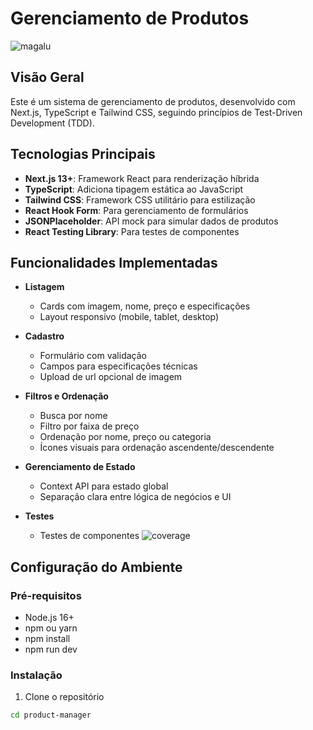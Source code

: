 # Gerenciamento de Produtos
![magalu](https://github.com/user-attachments/assets/a4a219a3-9618-4563-81f1-f68b7be9d4ce)


## Visão Geral
Este é um sistema de gerenciamento de produtos, desenvolvido com Next.js, TypeScript e Tailwind CSS, seguindo princípios de Test-Driven Development (TDD).

## Tecnologias Principais
- **Next.js 13+**: Framework React para renderização híbrida
- **TypeScript**: Adiciona tipagem estática ao JavaScript
- **Tailwind CSS**: Framework CSS utilitário para estilização
- **React Hook Form**: Para gerenciamento de formulários
- **JSONPlaceholder**: API mock para simular dados de produtos
- **React Testing Library**: Para testes de componentes

## Funcionalidades Implementadas
- **Listagem**
  - Cards com imagem, nome, preço e especificações
  - Layout responsivo (mobile, tablet, desktop)

- **Cadastro**
  - Formulário com validação
  - Campos para especificações técnicas
  - Upload de url opcional de imagem

- **Filtros e Ordenação**
  - Busca por nome
  - Filtro por faixa de preço
  - Ordenação por nome, preço ou categoria
  - Ícones visuais para ordenação ascendente/descendente

- **Gerenciamento de Estado**
  - Context API para estado global
  - Separação clara entre lógica de negócios e UI

- **Testes**
  - Testes de componentes
![coverage](https://github.com/user-attachments/assets/0910eed9-ac23-4ae6-ab2e-cbd42f147d35)


## Configuração do Ambiente

### Pré-requisitos
- Node.js 16+
- npm ou yarn
- npm install
- npm run dev

### Instalação
1. Clone o repositório
```bash
cd product-manager
